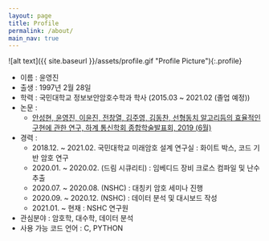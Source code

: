 ```yaml
---
layout: page
title: Profile
permalink: /about/
main_nav: true
---
```


![alt text]({{ site.baseurl }}/assets/profile.gif "Profile Picture"){:.profile}

<!-- Centrarium is a custom theme for Jekyll, made by [Ben Centra][bencentra] for his own blog. He'd be humbled if you liked it enough to use it as well! Installation and configuration instructions can be found in the [GitHub repository](https://github.com/bencentra/centrarium).

This page is a good place to write about yourself, your project, your product, or whatever it is your site is for. You can replace the image above, or you can get rid of it entirely. 

You can find out more info about customizing your Jekyll theme, as well as basic Jekyll usage documentation at [jekyllrb.com](http://jekyllrb.com/). And you can find the source code for Jekyll at [github.com/jekyll/jekyll](https://github.com/jekyll/jekyll)

[centrarium]: https://github.com/bencentra/centrarium
[bencentra]: http://bencentra.com
[jekyll]: https://github.com/jekyll/jekyll -->

* 이름 : 윤영진 
* 출생 : 1997년 2월 28일
* 학력 : 국민대학교 정보보안암호수학과 학사 (2015.03 ~ 2021.02 (졸업 예정))
* 논문 : 
    * [안성현, 윤영진, 이윤진, 전창열, 김주영, 김동찬, 선형동치 알고리듬의 효율적인 구현에 관한 연구, 하계 통신학회 종합학술발표회, 2019 (6월)][paper_1]
* 경력 :
    * 2018.12. ~ 2021.02. 국민대학교 미래암호 설계 연구실 : 화이트 박스, 코드 기반 암호 연구
    * 2020.01. ~ 2020.02. (드림 시큐리티) : 임베디드 장비 크로스 컴파일 및 난수 추출
    * 2020.07. ~ 2020.08. (NSHC) : 대칭키 암호 세미나 진행
    * 2020.09. ~ 2020.12. (NSHC) : 데이터 분석 및 대시보드 작성
    * 2021.01. ~ 현재 : NSHC 연구원
* 관심분야 : 암호학, 대수학, 데이터 분석
* 사용 가능 코드 언어 : C, PYTHON 
 


[paper_1]: https://www.dbpia.co.kr/journal/articleDetail?nodeId=NODE09234683
